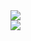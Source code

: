 <picture>
  <source
    srcset="https://github-readme-stats-rom100main.vercel.app/api?username=rom100main&show_icons=true&hide_border=true&bg_color=00000000&theme=dark"
    media="(prefers-color-scheme: dark)"
  />
  <source
    srcset="https://github-readme-stats-rom100main.vercel.app/api?username=rom100main&show_icons=true&hide_border=true&bg_color=00000000"
    media="(prefers-color-scheme: light), (prefers-color-scheme: no-preference)"
  />
  <img src="https://github-readme-stats-rom100main.vercel.app/api?username=rom100main&show_icons=true&hide_border=true&bg_color=00000000" />
</picture>
<br/>
<picture>
  <source
    srcset="https://github-readme-stats-rom100main.vercel.app/api/top-langs/?username=rom100main&layout=compact&exclude_repo=github-readme-stats&hide_border=true&bg_color=00000000&theme=dark"
    media="(prefers-color-scheme: dark)"
  />
  <source
    srcset="https://github-readme-stats-rom100main.vercel.app/api/top-langs/?username=rom100main&layout=compact&hide_border=true&bg_color=00000000"
    media="(prefers-color-scheme: light), (prefers-color-scheme: no-preference)"
  />
  <img src="https://github-readme-stats-rom100main.vercel.app/api/top-langs/?username=rom100main&layout=compact&hide_border=true&bg_color=00000000" />
</picture>
